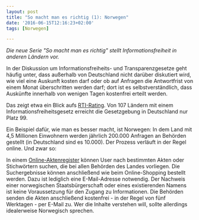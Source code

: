 ```yaml
---
layout: post
title: "So macht man es richtig (1): Norwegen"
date: '2016-06-15T12:16:23+02:00'
tags: [Norwegen]

---
```

<em>Die neue Serie "So macht man es richtig" stellt Informationsfreiheit in anderen Ländern vor.</em>

In der Diskussion um Informationsfreiheits- und Transparenzgesetze geht häufig unter, dass außerhalb von Deutschland nicht darüber diskutiert wird, wie viel eine Auskunft kosten darf oder ob auf Anfragen die Antwortfrist von einem Monat überschritten werden darf; dort ist es selbstverständlich, dass Auskünfte innerhalb von wenigen Tagen kostenfrei erteilt werden.

Das zeigt etwa ein Blick aufs [RTI-Rating](http://www.rti-rating.org/country-data). Von 107 Ländern mit einem Informationsfreiheitsgesetz erreicht die Gesetzgebung in Deutschland nur Platz 99.

Ein Beispiel dafür, wie man es besser macht, ist Norwegen: In dem Land mit 4,5 Millionen Einwohnern werden jährlich 200.000 Anfragen an Behörden gestellt (in Deutschland sind es 10.000). Der Prozess verläuft in der Regel online. Und zwar so:

In einem [Online-Aktenregister](https://oep.no/) können User nach bestimmten Akten oder Stichwörtern suchen, die bei allen Behörden des Landes vorliegen. Die Suchergebnisse können anschließend wie beim Online-Shopping bestellt werden. Dazu ist lediglich eine E-Mail-Adresse notwendig. Der Nachweis einer norwegischen Staatsbürgerschaft oder eines existierenden Namens ist keine Voraussetzung für den Zugang zu Informationen. Die Behörden senden die Akten anschließend kostenfrei - in der Regel von fünf Werktagen - per E-Mail zu. Wer die Inhalte verstehen will, sollte allerdings idealerweise Norwegisch sprechen.
